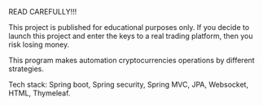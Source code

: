 READ CAREFULLY!!!

This project is published for educational purposes only. If you decide to launch this project and enter the keys 
to a real trading platform, then you risk losing money.

This program makes automation cryptocurrencies operations by different strategies. 

Tech stack: Spring boot, Spring security, Spring MVC, JPA, Websocket, HTML, Thymeleaf.